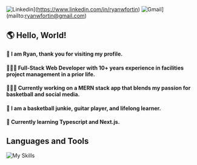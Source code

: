 ![Linkedin](https://img.shields.io/badge/LinkedIn-0077B5?style=for-the-badge&logo=linkedin&logoColor=white)](https://www.linkedin.com/in/ryanwfortin)
![Gmail](https://img.shields.io/badge/Gmail-D14836?style=for-the-badge&logo=gmail&logoColor=white)](mailto:ryanwfortin@gmail.com)

## 🌎 Hello, World!
#### 👋 I am Ryan, thank you for visiting my profile. 
#### 🙎🏼‍♂️ Full-Stack Web Developer with 10+ years experience in facilities project management in a prior life.
#### 👨🏼‍💻 Currently working on a MERN stack app that blends my passion for basketball and social media.
#### 🏀 I am a basketball junkie, guitar player, and lifelong learner.
#### 🤔 Currently learning Typescript and Next.js.

## Languages and Tools
![My Skills](https://skillicons.dev/icons?i=react,js,express,nodejs,postgres,mongodb,html,css,git)

<!--
**rfll/rfll** is a ✨ _special_ ✨ repository because its `README.md` (this file) appears on your GitHub profile.

Here are some ideas to get you started:

- 🔭 I’m currently working on ...
- 🌱 I’m currently learning ...
- 👯 I’m looking to collaborate on ...
- 🤔 I’m looking for help with ...
- 💬 Ask me about ...
- 📫 How to reach me: ...
- 😄 Pronouns: ...
- ⚡ Fun fact: ...
-->
